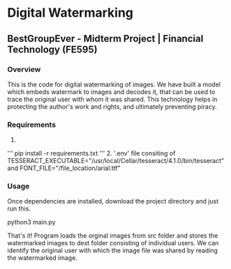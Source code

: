 # Digital Watermarking 
## BestGroupEver - Midterm Project | Financial Technology (FE595)

### Overview
This is the code for digital watermarking of images. We have built a model which embeds watermark to images and decodes it, that can be used to trace the original user with whom it was shared. This technology helps in protecting the author's work and rights, and ultimately preventing piracy.

### Requirements
1. 
'''
pip install -r requirements.txt
'''
2. '.env' file consiting of TESSERACT_EXECUTABLE="/usr/local/Cellar/tesseract/4.1.0/bin/tesseract" and FONT_FILE="/file_location/arial.ttf"

### Usage
Once dependencies are installed, download the project directory and just run this.

python3 main.py

That's it! Program loads the orginal images from src folder and stores the watermarked images to dest folder consisting of individual users. We can identify the original user with which the image file was shared by reading the watermarked image.
